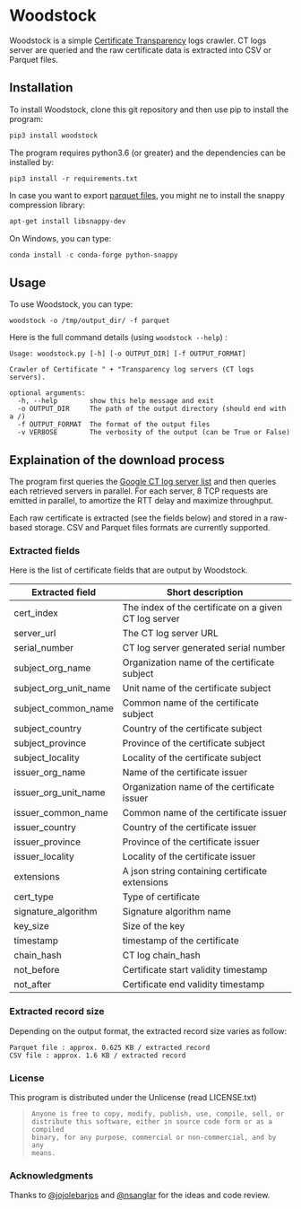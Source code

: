 # Woodstock

Woodstock is a simple [Certificate Transparency](https://www.certificate-transparency.org/) logs crawler. CT logs server are queried and the raw certificate data is extracted into CSV or Parquet files.

## Installation

To install Woodstock, clone this git repository and then use pip to install the program:

```python
pip3 install woodstock
```

The program requires python3.6 (or greater) and the dependencies can be installed by:

```
pip3 install -r requirements.txt
```

In case you want to export [parquet files](https://parquet.apache.org/), you might ne to install the snappy compression library:

```bash
apt-get install libsnappy-dev
```

On Windows, you can type:

```powershell
conda install -c conda-forge python-snappy
```

## Usage

To use Woodstock, you can type:

```
woodstock -o /tmp/output_dir/ -f parquet
```

Here is the full command details (using `woodstock --help`) :

```
Usage: woodstock.py [-h] [-o OUTPUT_DIR] [-f OUTPUT_FORMAT]

Crawler of Certificate " + "Transparency log servers (CT logs servers).

optional arguments:
  -h, --help        show this help message and exit
  -o OUTPUT_DIR     The path of the output directory (should end with a /)
  -f OUTPUT_FORMAT  The format of the output files
  -v VERBOSE        The verbosity of the output (can be True or False)

```

## Explaination of the download process

The program first queries the [Google CT log server list](https://www.gstatic.com/ct/log_list/log_list.json) and then queries each retrieved servers in parallel. For each server, 8 TCP requests are emitted in parallel, to amortize the RTT delay and maximize throughput.

Each raw certificate is extracted (see the fields below) and stored in a raw-based storage. CSV and Parquet files formats are currently supported.

### Extracted fields

Here is the list of certificate fields that are output by Woodstock.

| Extracted field | Short description |
| --------------- | ------------- |
| cert_index            | The index of the certificate on a given CT log server      |
| server_url            | The CT log server URL      |
| serial_number         | CT log server generated serial number     |
| subject_org_name      | Organization name of the certificate subject |
| subject_org_unit_name | Unit name of the certificate subject      |
| subject_common_name   | Common name of the certificate subject      |
| subject_country       | Country of the certificate subject      |
| subject_province      | Province of the certificate subject       |
| subject_locality      | Locality of the certificate subject       |
| issuer_org_name       | Name of the certificate issuer       |
| issuer_org_unit_name  | Organization name of the certificate issuer |
| issuer_common_name    | Common name of the certificate issuer      |
| issuer_country        | Country of the certificate issuer      |
| issuer_province       | Province of the certificate issuer      |
| issuer_locality       | Locality of the certificate issuer      |
| extensions            | A json string containing certificate extensions  |
| cert_type             | Type of certificate      |
| signature_algorithm   | Signature algorithm name      |
| key_size              | Size of the key      |
| timestamp             | timestamp of the certificate      |
| chain_hash            | CT log chain_hash      |
| not_before            | Certificate start validity timestamp      |
| not_after             | Certificate end validity timestamp      |

### Extracted record size

Depending on the output format, the extracted record size varies as follow:

    Parquet file : approx. 0.625 KB / extracted record
    CSV file : approx. 1.6 KB / extracted record
### License

This program is distributed under the Unlicense (read LICENSE.txt)

> ```
> Anyone is free to copy, modify, publish, use, compile, sell, or
> distribute this software, either in source code form or as a compiled
> binary, for any purpose, commercial or non-commercial, and by any
> means.
> ```

### Acknowledgments

Thanks to [@jojolebarjos](https://github.com/jojolebarjos) and [@nsanglar](https://github.com/nsanglar) for the ideas and code review.
